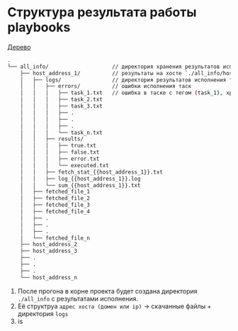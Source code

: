 # Структура результата работы playbooks
[Дерево](https://tree.nathanfriend.io/?s=(%27options!(%27fancy!B~fullPath!false~trailingSlash!B~rootDot!B)~C(%27C%27all_infoG1*logs8errors91792793F.0.0.9n78results0BFfalseFerrorFexecuted78E_statA78logA.log8sumA751525354*.*.*.5nG2G36.6.6.Gn%27)~version!%271%27)*6%20-host_address_08%205*Eed_file_6%5Cn%207.txt8*%2090task_A_((-1))BtrueCsource!EfetchF70G6-%01GFECBA987650-*)
```bash
.
└── all_info/                    // директория хранения результатов исполнения на всех хостах
    ├── host_address_1/          // результаты на хосте `./all_info/host_address_1`, где `host_address_1` (ip или домен)
    │   ├── logs/                // директория результатов исполнения таск
    │   │   ├── errors/          // ошибки исполнения таск
    │   │   │   ├── task_1.txt   // ошибка в таске с тегом (task_1), хранит имя таски в внутри которой произошла ошибка, тэг под которым была запущена и отладочную информацию
    │   │   │   ├── task_2.txt
    │   │   │   ├── task_3.txt
    │   │   │   ├── .
    │   │   │   ├── .
    │   │   │   ├── .
    │   │   │   └── task_n.txt
    │   │   ├── results/
    │   │   │   ├── true.txt
    │   │   │   ├── false.txt
    │   │   │   ├── error.txt
    │   │   │   └── executed.txt
    │   │   ├── fetch_stat_{{host_address_1}}.txt
    │   │   ├── log_{{host_address_1}}.log
    │   │   └── sum_{{host_address_1}}.txt
    │   ├── fetched_file_1
    │   ├── fetched_file_2
    │   ├── fetched_file_3
    │   ├── fetched_file_4
    │   ├── .
    │   ├── .
    │   ├── .
    │   └── fetched_file_n
    ├── host_address_2
    ├── host_address_3
    ├── .
    ├── .
    ├── .
    └── host_address_n
```
1. После прогона в корне проекта будет создана директория ```./all_info``` с результатами исполнения.
2. Её структруа `адрес хоста (домен или ip)` -> скачанныe файлы + директория ```logs```
3. is 
